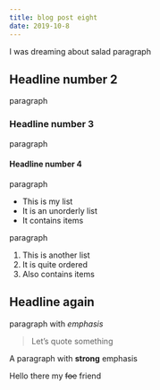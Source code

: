 ```yaml
---
title: blog post eight
date: 2019-10-8
---
```


I was dreaming about salad paragraph

## Headline number 2

paragraph

### Headline number 3

paragraph

#### Headline number 4

paragraph

- This is my list
- It is an unorderly list
- It contains items

paragraph

1. This is another list
2. It is quite ordered
3. Also contains items

## Headline again

paragraph with *emphasis*

> Let’s quote something

A paragraph with **strong** emphasis

Hello there my ~~foe~~ friend
